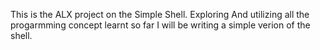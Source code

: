 This is the ALX project on the Simple Shell.
Exploring And utilizing all the progarmming concept learnt so far
I will be writing a simple verion of the shell.
